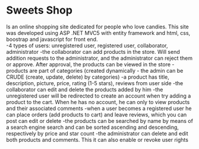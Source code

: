 # Sweets Shop
 Is an online shopping site dedicated for people who love candies. This site was developed using ASP .NET MVC5 with entity framework and html, css, boostrap and javascript for front end.  
-4 types of users: unregistered user, registered user, collaborator, administrator
-the collaborator can add products in the store. Will send addition requests to the administrator, and the administrator can reject them or approve. After approval, the products can be viewed in the store
-products are part of categories (created dynamically - the admin can be CRUDE (create, update, delete) by categories)
-a product has title, description, picture, price, rating (1-5 stars), reviews from user side
-the collaborator can edit and delete the products added by him
-the unregistered user will be redirected to create an account when try adding a product to the cart. When he has no account, he can only to view products and their associated comments
-when a user becomes a registered user he can place orders (add products to cart) and leave reviews, which you can post can edit or delete
-the products can be searched by name by means of a search engine search and can be sorted ascending and descending, respectively by price and star count
-the administrator can delete and edit both products and comments. This it can also enable or revoke user rights
